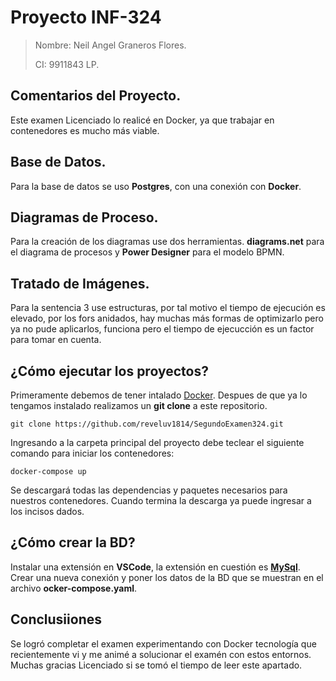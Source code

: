 # Proyecto INF-324
> Nombre: Neil Angel Graneros Flores.
>
> CI: 9911843 LP.

## Comentarios del Proyecto.
Este examen Licenciado lo realicé en Docker, ya que trabajar en contenedores es mucho más viable.

## Base de Datos.
Para la base de datos se uso **Postgres**, con una conexión con **Docker**.

## Diagramas de Proceso.
Para la creación de los diagramas use dos herramientas. **diagrams.net** para el diagrama de procesos y **Power Designer** para el modelo BPMN.

## Tratado de Imágenes.
Para la sentencia 3 use estructuras, por tal motivo el tiempo de ejecución es elevado, por los fors anidados, hay muchas más formas de optimizarlo pero ya no pude aplicarlos, funciona pero el tiempo de ejecucción es un factor para tomar en cuenta.

## ¿Cómo ejecutar los proyectos?

Primeramente debemos de tener intalado [Docker](https://www.docker.com). Despues de que ya lo tengamos instalado realizamos un **git clone** a este repositorio.
```
git clone https://github.com/reveluv1814/SegundoExamen324.git
```
Ingresando a la carpeta principal del proyecto debe teclear el siguiente comando para iniciar los contenedores:
```
docker-compose up
```
Se descargará todas las dependencias y paquetes necesarios para nuestros contenedores. Cuando termina la descarga ya puede ingresar a los incisos dados.

## ¿Cómo crear la BD?
Instalar una extensión en **VSCode**, la extensión en cuestión es **[MySql](https://marketplace.visualstudio.com/items?itemName=cweijan.vscode-mysql-client2)**.
Crear una nueva conexión y poner los datos de la BD que se muestran en el archivo **ocker-compose.yaml**.

## Conclusiiones
Se logró completar el examen experimentando con Docker tecnología que recientemente vi y me animé a solucionar el examén con estos entornos. Muchas gracias Licenciado si se tomó el tiempo de leer este apartado.

